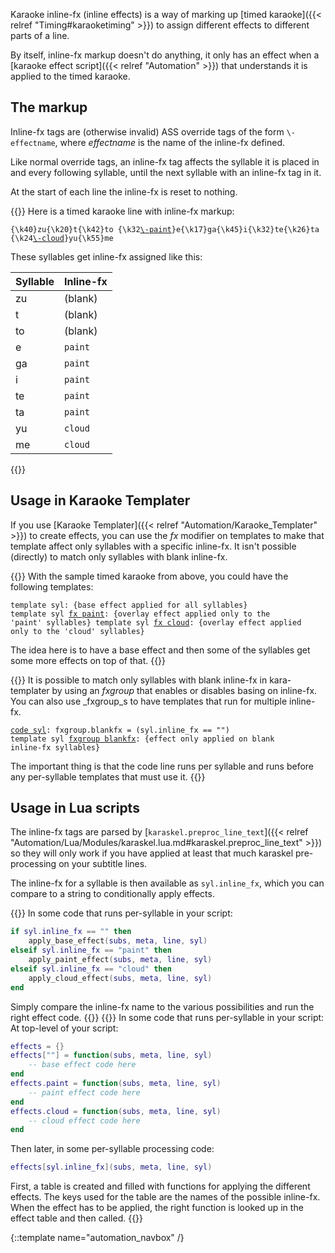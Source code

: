 Karaoke inline-fx (inline effects) is a way of marking up [timed karaoke]({{< relref "Timing#karaoketiming" >}}) to assign different effects to different
parts of a line.

By itself, inline-fx markup doesn't do anything, it only has an effect when
a [karaoke effect script]({{< relref "Automation" >}}) that understands it is applied to
the timed karaoke.

## The markup  ##
Inline-fx tags are (otherwise invalid) ASS override tags of the form
`\-effectname`, where _effectname_ is the name of the inline-fx defined.

Like normal override tags, an inline-fx tag affects the syllable it is
placed in and every following syllable, until the next syllable with an
inline-fx tag in it.

At the start of each line the inline-fx is reset to nothing.

{{<example-box>}}
Here is a timed karaoke line with inline-fx markup:

<pre><code>{\k40}zu{\k20}t{\k42}to {\k32<u>\-paint</u>}e{\k17}ga{\k45}i{\k32}te{\k26}ta {\k24<u>\-cloud</u>}yu{\k55}me</code></pre>

These syllables get inline-fx assigned like this:

| Syllable | Inline-fx
| -------- | --------------
| zu       | (blank)
| t        | (blank)
| to       | (blank)
| e        | `paint`
| ga       | `paint`
| i        | `paint`
| te       | `paint`
| ta       | `paint`
| yu       | `cloud`
| me       | `cloud`
{{</example-box>}}

## Usage in Karaoke Templater  ##
If you use [Karaoke Templater]({{< relref "Automation/Karaoke_Templater" >}}) to create
effects, you can use the _fx_ modifier on templates to make that template
affect only syllables with a specific inline-fx. It isn't possible
(directly) to match only syllables with blank inline-fx.

{{<example-box>}}
With the sample timed karaoke from above, you could have the following templates:

<code><pre>template syl: {base effect applied for all syllables}
template syl <u>fx paint</u>: {overlay effect applied only to the 'paint' syllables}
template syl <u>fx cloud</u>: {overlay effect applied only to the 'cloud' syllables}</pre></code>

The idea here is to have a base effect and then some of the syllables get
some more effects on top of that.
{{</example-box>}}

{{<example-box>}}
It is possible to match only syllables with blank inline-fx in
kara-templater by using an _fxgroup_ that enables or disables basing on
inline-fx. You can also use _fxgroup_s to have templates that run for
multiple inline-fx.

<code><pre><u>code syl</u>: fxgroup.blankfx = (syl.inline_fx == "")
template syl <u>fxgroup blankfx</u>: {effect only applied on blank inline-fx syllables}</pre></code>

The important thing is that the code line runs per syllable and runs before
any per-syllable templates that must use it.
{{</example-box>}}

## Usage in Lua scripts  ##
The inline-fx tags are parsed by
[`karaskel.preproc_line_text`]({{< relref "Automation/Lua/Modules/karaskel.lua.md#karaskel.preproc_line_text" >}})
so they will only work if you have applied at least that much karaskel
pre-processing on your subtitle lines.

The inline-fx for a syllable is then available as `syl.inline_fx`, which
you can compare to a string to conditionally apply effects.

{{<example-box>}}
In some code that runs per-syllable in your script:

~~~ lua
if syl.inline_fx == "" then
    apply_base_effect(subs, meta, line, syl)
elseif syl.inline_fx == "paint" then
    apply_paint_effect(subs, meta, line, syl)
elseif syl.inline_fx == "cloud" then
    apply_cloud_effect(subs, meta, line, syl)
end
~~~

Simply compare the inline-fx name to the various possibilities and run the
right effect code.
{{</example-box>}}
{{<example-box>}}
In some code that runs per-syllable in your script:
At top-level of your script:

~~~ lua
effects = {}
effects[""] = function(subs, meta, line, syl)
    -- base effect code here
end
effects.paint = function(subs, meta, line, syl)
    -- paint effect code here
end
effects.cloud = function(subs, meta, line, syl)
    -- cloud effect code here
end
~~~

Then later, in some per-syllable processing code:

~~~ lua
effects[syl.inline_fx](subs, meta, line, syl)
~~~

First, a table is created and filled with functions for applying the
different effects. The keys used for the table are the names of the
possible inline-fx. When the effect has to be applied, the right function
is looked up in the effect table and then called.
{{</example-box>}}

{::template name="automation_navbox" /}
